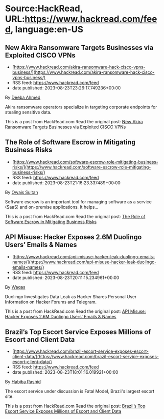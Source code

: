 # Source:HackRead, URL:https://www.hackread.com/feed, language:en-US

## New Akira Ransomware Targets Businesses via Exploited CISCO VPNs
 - [https://www.hackread.com/akira-ransomware-hack-cisco-vpns-business/](https://www.hackread.com/akira-ransomware-hack-cisco-vpns-business/)
 - RSS feed: https://www.hackread.com/feed
 - date published: 2023-08-23T23:26:17.749236+00:00

<p>By <a href="https://www.hackread.com/author/deeba/" rel="nofollow">Deeba Ahmed</a></p>
<p>Akira ransomware operators specialize in targeting corporate endpoints for stealing sensitive data.</p>
<p>This is a post from HackRead.com Read the original post: <a href="https://www.hackread.com/akira-ransomware-hack-cisco-vpns-business/" rel="nofollow">New Akira Ransomware Targets Businesses via Exploited CISCO VPNs</a></p>

## The Role of Software Escrow in Mitigating Business Risks
 - [https://www.hackread.com/software-escrow-role-mitigating-business-risks/](https://www.hackread.com/software-escrow-role-mitigating-business-risks/)
 - RSS feed: https://www.hackread.com/feed
 - date published: 2023-08-23T21:16:23.337489+00:00

<p>By <a href="https://www.hackread.com/author/owais/" rel="nofollow">Owais Sultan</a></p>
<p>Software escrow is an important tool for managing software as a service (SaaS) and on-premise applications. It helps&#8230;</p>
<p>This is a post from HackRead.com Read the original post: <a href="https://www.hackread.com/software-escrow-role-mitigating-business-risks/" rel="nofollow">The Role of Software Escrow in Mitigating Business Risks</a></p>

## API Misuse: Hacker Exposes 2.6M Duolingo Users’ Emails & Names
 - [https://www.hackread.com/api-misuse-hacker-leak-duolingo-emails-names/](https://www.hackread.com/api-misuse-hacker-leak-duolingo-emails-names/)
 - RSS feed: https://www.hackread.com/feed
 - date published: 2023-08-23T20:11:15.234961+00:00

<p>By <a href="https://www.hackread.com/author/hackread/" rel="nofollow">Waqas</a></p>
<p>Duolingo Investigates Data Leak as Hacker Shares Personal User Information on Hacker Forums and Telegram.</p>
<p>This is a post from HackRead.com Read the original post: <a href="https://www.hackread.com/api-misuse-hacker-leak-duolingo-emails-names/" rel="nofollow">API Misuse: Hacker Exposes 2.6M Duolingo Users&#8217; Emails &amp; Names</a></p>

## Brazil’s Top Escort Service Exposes Millions of Escort and Client Data
 - [https://www.hackread.com/brazil-escort-service-exposes-escort-client-data/](https://www.hackread.com/brazil-escort-service-exposes-escort-client-data/)
 - RSS feed: https://www.hackread.com/feed
 - date published: 2023-08-23T18:01:16.019921+00:00

<p>By <a href="https://www.hackread.com/author/habiba/" rel="nofollow">Habiba Rashid</a></p>
<p>The escort service under discussion is Fatal Model, Brazil's largest escort site.</p>
<p>This is a post from HackRead.com Read the original post: <a href="https://www.hackread.com/brazil-escort-service-exposes-escort-client-data/" rel="nofollow">Brazil&#8217;s Top Escort Service Exposes Millions of Escort and Client Data</a></p>

